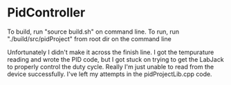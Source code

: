 # PidController

To build, run "source build.sh" on command line.
To run, run "./build/src/pidProject" from root dir on the command line

Unfortunately I didn't make it across the finish line. I got the tempurature reading and wrote the PID code, 
but I got stuck on trying to get the LabJack to properly control the duty cycle. Really I'm just unable to 
read from the device successfully. I've left my attempts in the pidProjectLib.cpp code.
